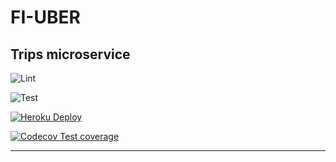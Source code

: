 # FI-UBER

## Trips microservice

![Lint](https://github.com/grupo4taller2/service-trips/actions/workflows/lint.yml/badge.svg)

![Test](https://github.com/grupo4taller2/service-trips/actions/workflows/test.yml/badge.svg)

[![Heroku Deploy](https://github.com/grupo4taller2/service-trips/actions/workflows/deploy.yml/badge.svg)](https://g4-fiuber-service-trips.herokuapp.com/docs)

[![Codecov Test coverage](https://codecov.io/gh/grupo4taller2/service-trips/branch/main/graph/badge.svg?token=C3GAHNA3D0)](https://codecov.io/gh/grupo4taller2/service-trips)

---
